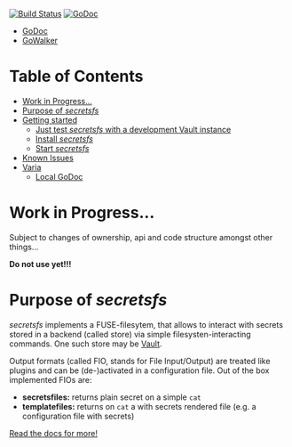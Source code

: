 [![Build Status](https://travis-ci.com/muryoutaisuu/secretsfs.svg?branch=master)](https://travis-ci.com/muryoutaisuu/secretsfs)
[![GoDoc](https://godoc.org/github.com/muryoutaisuu/secretsfs?status.svg)](https://godoc.org/github.com/muryoutaisuu/secretsfs/pkg)

* [GoDoc](https://godoc.org/github.com/muryoutaisuu/secretsfs/pkg)
* [GoWalker](https://gowalker.org/github.com/muryoutaisuu/secretsfs/pkg)


Table of Contents
=================

   * [Work in Progress...](#work-in-progress)
   * [Purpose of <em>secretsfs</em>](#purpose-of-secretsfs)
   * [Getting started](#getting-started)
      * [Just test <em>secretsfs</em> with a development Vault instance](#just-test-secretsfs-with-a-development-vault-instance)
      * [Install <em>secretsfs</em>](#install-secretsfs)
      * [Start <em>secretsfs</em>](#start-secretsfs)
   * [Known Issues](#known-issues)
   * [Varia](#varia)
      * [Local GoDoc](#local-godoc)

# Work in Progress...

Subject to changes of ownership, api and code structure amongst other things...

**Do not use yet!!!**

# Purpose of *secretsfs*

_secretsfs_ implements a FUSE-filesytem, that allows to interact with secrets stored in a backend (called store) via simple filesysten-interacting commands.
One such store may be [Vault](https://github.com/hashicorp/vault).

Output formats (called FIO, stands for File Input/Output) are treated like plugins and can be (de-)activated in a configuration file. Out of the box implemented FIOs are:

* **secretsfiles:** returns plain secret on a simple `cat`
* **templatefiles:** returns on `cat` a with secrets rendered file (e.g. a configuration file with secrets)

[Read the docs for more!](https://secretsfs.readthedocs.io/en/latest/)
